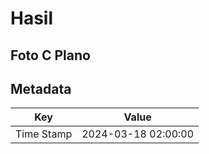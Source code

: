 # Hasil

## Foto C Plano


## Metadata

| Key        | Value               |
| ---------- | ------------------- |
| Time Stamp | 2024-03-18 02:00:00 |



